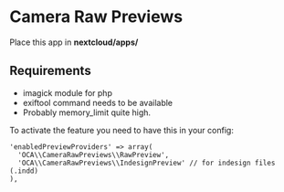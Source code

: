# Camera Raw Previews
Place this app in **nextcloud/apps/**

## Requirements
* imagick module for php
* exiftool command needs to be available
* Probably memory_limit quite high.

To activate the feature you need to have this in your config:
```
'enabledPreviewProviders' => array(
  'OCA\\CameraRawPreviews\\RawPreview',
  'OCA\\CameraRawPreviews\\IndesignPreview' // for indesign files (.indd)
),
